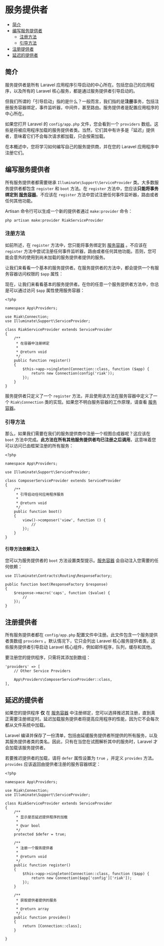 # 服务提供者
- [简介](#introduction)
- [编写服务提供者](#writing-service-providers)
    - [注册方法](#the-register-method)
    - [引导方法](#the-boot-method)
- [注册提供者](#registering-providers)
- [延迟的提供者](#deferred-providers)

<a name="introduction"></a>
## 简介

服务提供者是所有 Laravel 应用程序引导启动的中心所在。包括您自己的应用程序，以及所有的 Laravel 核心服务，都是通过服务提供者引导启动的。

但我们所谓的「引导启动」指的是什么？一般而言，我们指的是**注册**事务，包括注册服务容器绑定，事件监听器，中间件，甚至路由。服务提供者是配置应用程序的中心所在。

如果您打开 Laravel 的 `config/app.php` 文件，您会看到一个 `providers` 数组。这些是将被应用程序加载的服务提供者类。当然，它们其中有许多是「延迟」提供者，意味着它们不会每次请求都加载，只会按需加载。

在本概述中，您将学习如何编写自己的服务提供商，并在您的 Laravel 应用程序中注册它们。

<a name="writing-service-providers"></a>
## 编写服务提供者

所有服务提供者都需要继承 `Illuminate\Support\ServiceProvider` 类。大多数服务提供者都包含 `register` 和 `boot` 方法。在 `register` 方法中，您应该**只能将事务绑定到 [服务容器](/docs/{{version}}/container)**。不应该在 `register` 方法中尝试注册任何事件监听器，路由或者任何其他功能。

Artisan 命令行可以生成一个新的提供者通过 `make:provider` 命令：

    php artisan make:provider RiakServiceProvider

<a name="the-register-method"></a>
### 注册方法

如前所述，在 `register` 方法中，您只能将事务绑定到 [服务容器](/docs/{{version}}/container) 。不应该在 `register` 方法中尝试注册任何事件监听器，路由或者任何其他功能。否则，您可能会意外的使用到尚未加载的服务提供者提供的服务。

让我们来看看一个基本的服务提供者。在服务提供者的方法中，都会提供一个有服务容器访问权限的 `$app` 属性：



现在，让我们来看看基本的服务提供者。在你的任意一个服务提供者方法中，你总是可以通过访问 `$app` 属性使用服务容器：

    <?php
    
    namespace App\Providers;
    
    use Riak\Connection;
    use Illuminate\Support\ServiceProvider;
    
    class RiakServiceProvider extends ServiceProvider
    {
        /**
         * 在容器中注册绑定
         *
         * @return void
         */
        public function register()
        {
            $this->app->singleton(Connection::class, function ($app) {
                return new Connection(config('riak'));
            });
        }
    }

服务提供者只定义了一个 `register` 方法，并且使用该方法在服务容器中定义了一个 `Riak\Connection` 类的实现。如果您不明白服务容器的工作原理，请查看 [服务容器](/docs/{{version}}/container)。


<a name="the-boot-method"></a>
### 引导方法

那么，如果我们需要在我们的服务提供商中注册一个视图合成器呢？这应该在 `boot` 方法中完成。**此方法在所有其他服务提供者均已注册之后调用**，这意味着您可以访问已由框架注册的所有服务：

    <?php
    
    namespace App\Providers;
    
    use Illuminate\Support\ServiceProvider;
    
    class ComposerServiceProvider extends ServiceProvider
    {
        /**
         * 引导启动任何应用程序服务
         *
         * @return void
         */
        public function boot()
        {
            view()->composer('view', function () {
                //
            });
        }
    }

#### 引导方法依赖注入

您可以为服务提供者的 `boot` 方法设置类型提示。[服务容器](/docs/{{version}}/container) 会自动注入您需要的任何依赖：

    use Illuminate\Contracts\Routing\ResponseFactory;
    
    public function boot(ResponseFactory $response)
    {
        $response->macro('caps', function ($value) {
            //
        });
    }

<a name="registering-providers"></a>
## 注册提供者
所有服务提供者都在 `config/app.php` 配置文件中注册。此文件包含一个服务提供者类数组 `providers` 。默认情况下，它只会列出 Laravel 核心服务提供者类。这些服务提供者引导启动 Laravel 核心组件，例如邮件程序，队列，缓存和其他。

要注册您的提供程序，只需将其添加到数组：

    'providers' => [
        // Other Service Providers
    
        App\Providers\ComposerServiceProvider::class,
    ],

<a name="deferred-providers"></a>
## 延迟的提供者

如果您的提供程序 **仅** 在 [服务容器](/docs/{{version}}/container) 中注册绑定，您可以选择推迟其注册，直到真正需要注册绑定时。延迟加载服务提供者将提高应用程序的性能，因为它不会每次都从文件系统中加载。

Laravel 编译并保存了一份清单，包括由延缓服务提供者所提供的所有服务，以及其服务提供者类的类名。因此，只有在当您在试图解析其中的服务时，Laravel 才会加载该服务提供者。

若要推迟提供者的加载，请将 `defer` 属性设置为 `true` ，并定义 `provides` 方法。`provides` 应该返回由提供者注册的服务容器绑定：


    <?php
    
    namespace App\Providers;
    
    use Riak\Connection;
    use Illuminate\Support\ServiceProvider;
    
    class RiakServiceProvider extends ServiceProvider
    {
        /**
         * 显示是否延迟提供程序的加载
         *
         * @var bool
         */
        protected $defer = true;
    
        /**
         * 注册一个服务提供者
         *
         * @return void
         */
        public function register()
        {
            $this->app->singleton(Connection::class, function ($app) {
                return new Connection($app['config']['riak']);
            });
        }
    
        /**
         * 获取提供者提供的服务
         *
         * @return array
         */
        public function provides()
        {
            return [Connection::class];
        }
    
    }

